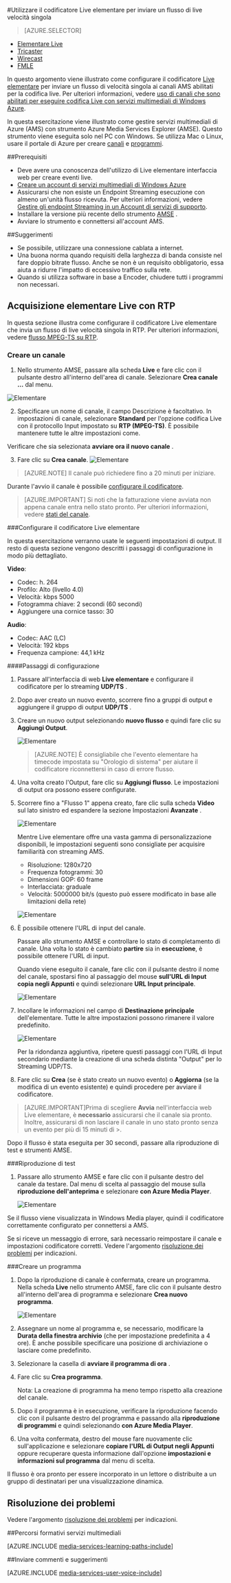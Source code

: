 <properties 
    pageTitle="Configurare il codificatore Live elementare per inviare un flusso di live velocità singola | Microsoft Azure" 
    description="In questo argomento viene illustrato come configurare il codificatore Live elementare per inviare un flusso di velocità singola ai canali AMS abilitati per la codifica live." 
    services="media-services" 
    documentationCenter="" 
    authors="cenkdin" 
    manager="erikre" 
    editor=""/>

<tags 
    ms.service="media-services" 
    ms.workload="media" 
    ms.tgt_pltfrm="na" 
    ms.devlang="ne" 
    ms.topic="article" 
    ms.date="10/12/2016"
    ms.author="cenkdin;anilmur;juliako"/>

#<a name="use-the-elemental-live-encoder-to-send-a-single-bitrate-live-stream"></a>Utilizzare il codificatore Live elementare per inviare un flusso di live velocità singola

> [AZURE.SELECTOR]
- [Elementare Live](media-services-configure-elemental-live-encoder.md)
- [Tricaster](media-services-configure-tricaster-live-encoder.md)
- [Wirecast](media-services-configure-wirecast-live-encoder.md)
- [FMLE](media-services-configure-fmle-live-encoder.md)

In questo argomento viene illustrato come configurare il codificatore [Live elementare](http://www.elementaltechnologies.com/products/elemental-live) per inviare un flusso di velocità singola ai canali AMS abilitati per la codifica live.  Per ulteriori informazioni, vedere [uso di canali che sono abilitati per eseguire codifica Live con servizi multimediali di Windows Azure](media-services-manage-live-encoder-enabled-channels.md).

In questa esercitazione viene illustrato come gestire servizi multimediali di Azure (AMS) con strumento Azure Media Services Explorer (AMSE). Questo strumento viene eseguita solo nel PC con Windows. Se utilizza Mac o Linux, usare il portale di Azure per creare [canali](media-services-portal-creating-live-encoder-enabled-channel.md#create-a-channel) e [programmi](media-services-portal-creating-live-encoder-enabled-channel.md#create-and-manage-a-program).

##<a name="prerequisites"></a>Prerequisiti

- Deve avere una conoscenza dell'utilizzo di Live elementare interfaccia web per creare eventi live.
- [Creare un account di servizi multimediali di Windows Azure](media-services-portal-create-account.md)
- Assicurarsi che non esiste un Endpoint Streaming esecuzione con almeno un'unità flusso ricevuta. Per ulteriori informazioni, vedere [Gestire gli endpoint Streaming in un Account di servizi di supporto](media-services-portal-manage-streaming-endpoints.md).
- Installare la versione più recente dello strumento [AMSE](https://github.com/Azure/Azure-Media-Services-Explorer) .
- Avviare lo strumento e connettersi all'account AMS.

##<a name="tips"></a>Suggerimenti

- Se possibile, utilizzare una connessione cablata a internet.
- Una buona norma quando requisiti della larghezza di banda consiste nel fare doppio bitrate flusso. Anche se non è un requisito obbligatorio, essa aiuta a ridurre l'impatto di eccessivo traffico sulla rete.
- Quando si utilizza software in base a Encoder, chiudere tutti i programmi non necessari.

## <a name="elemental-live-with-rtp-ingest"></a>Acquisizione elementare Live con RTP

In questa sezione illustra come configurare il codificatore Live elementare che invia un flusso di live velocità singola in RTP.  Per ulteriori informazioni, vedere [flusso MPEG-TS su RTP](media-services-manage-live-encoder-enabled-channels.md#channel).

### <a name="create-a-channel"></a>Creare un canale

1.  Nello strumento AMSE, passare alla scheda **Live** e fare clic con il pulsante destro all'interno dell'area di canale. Selezionare **Crea canale …** dal menu.

![Elementare](./media/media-services-elemental-live-encoder/media-services-elemental1.png)

2. Specificare un nome di canale, il campo Descrizione è facoltativo. In impostazioni di canale, selezionare **Standard** per l'opzione codifica Live con il protocollo Input impostato su **RTP (MPEG-TS)**. È possibile mantenere tutte le altre impostazioni come.


Verificare che sia selezionata **avviare ora il nuovo canale** .

3. Fare clic su **Crea canale**.
![Elementare](./media/media-services-elemental-live-encoder/media-services-elemental12.png)

>[AZURE.NOTE] Il canale può richiedere fino a 20 minuti per iniziare.

Durante l'avvio il canale è possibile [configurare il codificatore](media-services-configure-elemental-live-encoder.md#configure_elemental_rtp).

>[AZURE.IMPORTANT] Si noti che la fatturazione viene avviata non appena canale entra nello stato pronto. Per ulteriori informazioni, vedere [stati del canale](media-services-manage-live-encoder-enabled-channels.md#states).

###<a id=configure_elemental_rtp></a>Configurare il codificatore Live elementare 

In questa esercitazione verranno usate le seguenti impostazioni di output. Il resto di questa sezione vengono descritti i passaggi di configurazione in modo più dettagliato. 

**Video**:
 
- Codec: h. 264 
- Profilo: Alto (livello 4.0) 
- Velocità: kbps 5000 
- Fotogramma chiave: 2 secondi (60 secondi) 
- Aggiungere una cornice tasso: 30
 
**Audio**:

- Codec: AAC (LC) 
- Velocità: 192 kbps 
- Frequenza campione: 44,1 kHz


####<a name="configuration-steps"></a>Passaggi di configurazione

1. Passare all'interfaccia di web **Live elementare** e configurare il codificatore per lo streaming **UDP/TS** . 

2. Dopo aver creato un nuovo evento, scorrere fino a gruppi di output e aggiungere il gruppo di output **UDP/TS** . 

3. Creare un nuovo output selezionando **nuovo flusso** e quindi fare clic su **Aggiungi Output**.  
    
    ![Elementare](./media/media-services-elemental-live-encoder/media-services-elemental13.png)
    
    >[AZURE.NOTE] È consigliabile che l'evento elementare ha timecode impostata su "Orologio di sistema" per aiutare il codificatore riconnettersi in caso di errore flusso.

4. Una volta creato l'Output, fare clic su **Aggiungi flusso**. Le impostazioni di output ora possono essere configurate. 
5. Scorrere fino a "Flusso 1" appena creato, fare clic sulla scheda **Video** sul lato sinistro ed espandere la sezione Impostazioni **Avanzate** . 

    ![Elementare](./media/media-services-elemental-live-encoder/media-services-elemental4.png)

    Mentre Live elementare offre una vasta gamma di personalizzazione disponibili, le impostazioni seguenti sono consigliate per acquisire familiarità con streaming AMS. 
    
    - Risoluzione: 1280x720 
    - Frequenza fotogrammi: 30 
    - Dimensioni GOP: 60 frame 
    - Interlacciata: graduale 
    - Velocità: 5000000 bit/s (questo può essere modificato in base alle limitazioni della rete) 
    

    ![Elementare](./media/media-services-elemental-live-encoder/media-services-elemental5.png)

6. È possibile ottenere l'URL di input del canale.
    
    Passare allo strumento AMSE e controllare lo stato di completamento di canale. Una volta lo stato è cambiato **partire** sia in **esecuzione**, è possibile ottenere l'URL di input.
      
    Quando viene eseguito il canale, fare clic con il pulsante destro il nome del canale, spostarsi fino al passaggio del mouse **sull'URL di Input copia negli Appunti** e quindi selezionare **URL Input principale**.  
    
    ![Elementare](./media/media-services-elemental-live-encoder/media-services-elemental6.png)
    
1. Incollare le informazioni nel campo di **Destinazione principale** dell'elementare. Tutte le altre impostazioni possono rimanere il valore predefinito.
    
    ![Elementare](./media/media-services-elemental-live-encoder/media-services-elemental14.png)

    Per la ridondanza aggiuntiva, ripetere questi passaggi con l'URL di Input secondario mediante la creazione di una scheda distinta "Output" per lo Streaming UDP/TS.
    
7. Fare clic su **Crea** (se è stato creato un nuovo evento) o **Aggiorna** (se la modifica di un evento esistente) e quindi procedere per avviare il codificatore. 

>[AZURE.IMPORTANT]Prima di scegliere **Avvia** nell'interfaccia web Live elementare, è **necessario** assicurarsi che il canale sia pronto. 
>Inoltre, assicurarsi di non lasciare il canale in uno stato pronto senza un evento per più di 15 minuti di >.

Dopo il flusso è stata eseguita per 30 secondi, passare alla riproduzione di test e strumenti AMSE.  

###<a name="test-playback"></a>Riproduzione di test
  
1. Passare allo strumento AMSE e fare clic con il pulsante destro del canale da testare. Dal menu di scelta al passaggio del mouse sulla **riproduzione dell'anteprima** e selezionare **con Azure Media Player**.  

    ![Elementare](./media/media-services-elemental-live-encoder/media-services-elemental8.png)

Se il flusso viene visualizzata in Windows Media player, quindi il codificatore correttamente configurato per connettersi a AMS. 

Se si riceve un messaggio di errore, sarà necessario reimpostare il canale e impostazioni codificatore corretti. Vedere l'argomento [risoluzione dei problemi](media-services-troubleshooting-live-streaming.md) per indicazioni.   

###<a name="create-a-program"></a>Creare un programma

1. Dopo la riproduzione di canale è confermata, creare un programma. Nella scheda **Live** nello strumento AMSE, fare clic con il pulsante destro all'interno dell'area di programma e selezionare **Crea nuovo programma**.  

    ![Elementare](./media/media-services-elemental-live-encoder/media-services-elemental9.png)

2. Assegnare un nome al programma e, se necessario, modificare la **Durata della finestra archivio** (che per impostazione predefinita a 4 ore). È anche possibile specificare una posizione di archiviazione o lasciare come predefinito.  
3. Selezionare la casella di **avviare il programma di ora** .
4. Fare clic su **Crea programma**.  
  
    Nota: La creazione di programma ha meno tempo rispetto alla creazione del canale.    
 
5. Dopo il programma è in esecuzione, verificare la riproduzione facendo clic con il pulsante destro del programma e passando alla **riproduzione di programmi** e quindi selezionando **con Azure Media Player**.  
6. Una volta confermata, destro del mouse fare nuovamente clic sull'applicazione e selezionare **copiare l'URL di Output negli Appunti** oppure recuperare questa informazione dall'opzione **impostazioni e informazioni sul programma** dal menu di scelta. 

Il flusso è ora pronto per essere incorporato in un lettore o distribuite a un gruppo di destinatari per una visualizzazione dinamica.  

## <a name="troubleshooting"></a>Risoluzione dei problemi

Vedere l'argomento [risoluzione dei problemi](media-services-troubleshooting-live-streaming.md) per indicazioni. 


##<a name="media-services-learning-paths"></a>Percorsi formativi servizi multimediali

[AZURE.INCLUDE [media-services-learning-paths-include](../../includes/media-services-learning-paths-include.md)]

##<a name="provide-feedback"></a>Inviare commenti e suggerimenti

[AZURE.INCLUDE [media-services-user-voice-include](../../includes/media-services-user-voice-include.md)]
